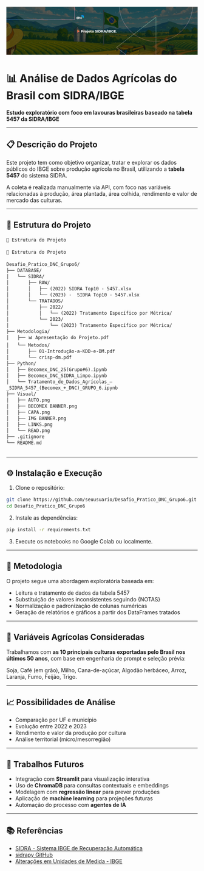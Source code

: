 <p align="center">
  <img src="Visual/BECOMEX_BANNER.png" alt="Projeto SIDRA/IBGE - Banner Oficial">
</p>


# 📊 Análise de Dados Agrícolas do Brasil com SIDRA/IBGE

**Estudo exploratório com foco em lavouras brasileiras baseado na tabela 5457 da SIDRA/IBGE**

---

## 📋 Descrição do Projeto

Este projeto tem como objetivo organizar, tratar e explorar os dados públicos do IBGE sobre produção agrícola no Brasil, utilizando a **tabela 5457** do sistema SIDRA. 

A coleta é realizada manualmente via API, com foco nas variáveis relacionadas à produção, área plantada, área colhida, rendimento e valor de mercado das culturas.

---

## 📂 Estrutura do Projeto

```
📂 Estrutura do Projeto

📂 Estrutura do Projeto

Desafio_Pratico_DNC_Grupo6/
├── DATABASE/
│   └── SIDRA/
│       ├── RAW/
│       │   ├── (2022) SIDRA Top10 - 5457.xlsx
│       │   └── (2023) -  SIDRA Top10 - 5457.xlsx
│       └── TRATADOS/
│           ├── 2022/
│           │   └── (2022) Tratamento Específico por Métrica/
│           └── 2023/
│               └── (2023) Tratamento Específico por Métrica/
├── Metodologia/
│   ├── 📊 Apresentação do Projeto.pdf
│   └── Metodos/
│       ├── 01-Introdução-a-KDD-e-DM.pdf
│       └── crisp-dm.pdf
├── Python/
│   ├── Becomex_DNC_25(Grupo#6).ipynb
│   ├── Becomex_DNC_SIDRA_Limpo.ipynb
│   └── Tratamento_de_Dados_Agrícolas_–_SIDRA_5457_(Becomex_+_DNC)_GRUPO_6.ipynb
├── Visual/
│   ├── AUTO.png
│   ├── BECOMEX BANNER.png
│   ├── CAPA.png
│   ├── IMG BANNER.png
│   ├── LINKS.png
│   └── READ.png
├── .gitignore
└── README.md


```

---

## ⚙️ Instalação e Execução

1. Clone o repositório:

```bash
git clone https://github.com/seuusuario/Desafio_Pratico_DNC_Grupo6.git
cd Desafio_Pratico_DNC_Grupo6
```

2. Instale as dependências:

```bash
pip install -r requirements.txt
```

3. Execute os notebooks no Google Colab ou localmente.

---

## 🧪 Metodologia

O projeto segue uma abordagem exploratória baseada em:

- Leitura e tratamento de dados da tabela 5457
- Substituição de valores inconsistentes seguindo {NOTAS}
- Normalização e padronização de colunas numéricas
- Geração de relatórios e gráficos a partir dos DataFrames tratados

---

## 🌽 Variáveis Agrícolas Consideradas

Trabalhamos com **as 10 principais culturas exportadas pelo Brasil nos últimos 50 anos**, com base em engenharia de prompt e seleção prévia:

Soja, Café (em grão), Milho, Cana-de-açúcar, Algodão herbáceo, Arroz, Laranja, Fumo, Feijão, Trigo.

---

## 📈 Possibilidades de Análise

- Comparação por UF e município
- Evolução entre 2022 e 2023
- Rendimento e valor da produção por cultura
- Análise territorial (micro/mesorregião)

---

## 🔮 Trabalhos Futuros

- Integração com **Streamlit** para visualização interativa
- Uso de **ChromaDB** para consultas contextuais e embeddings
- Modelagem com **regressão linear** para prever produções
- Aplicação de **machine learning** para projeções futuras
- Automação do processo com **agentes de IA**

---

## 📚 Referências

- [SIDRA - Sistema IBGE de Recuperação Automática](https://sidra.ibge.gov.br)
- [sidrapy GitHub](https://github.com/arthur-vidal/sidrapy)
- [Alterações em Unidades de Medida - IBGE](https://sidra.ibge.gov.br/content/documentos/pam/AlteracoesUnidadesMedidaFrutas.pdf)
